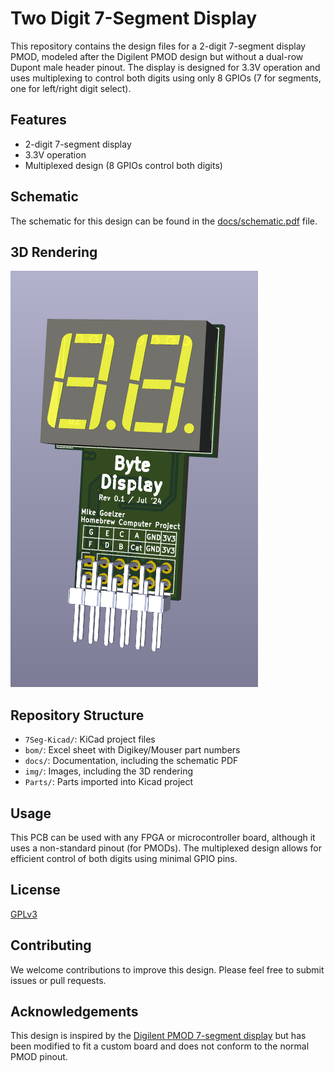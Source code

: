 # Two Digit 7-Segment Display

This repository contains the design files for a 2-digit 7-segment display PMOD, modeled after the Digilent PMOD design but without a dual-row Dupont male header pinout. The display is designed for 3.3V operation and uses multiplexing to control both digits using only 8 GPIOs (7 for segments, one for left/right digit select).

## Features

- 2-digit 7-segment display
- 3.3V operation
- Multiplexed design (8 GPIOs control both digits)

## Schematic

The schematic for this design can be found in the [docs/schematic.pdf](docs/schematic.pdf) file.

## 3D Rendering

![3D Rendering of the 7-Segment Display printed circuit board](img/7seg.png)

## Repository Structure

- `7Seg-Kicad/`: KiCad project files
- `bom/`: Excel sheet with Digikey/Mouser part numbers
- `docs/`: Documentation, including the schematic PDF
- `img/`: Images, including the 3D rendering
- `Parts/`: Parts imported into Kicad project

## Usage

This PCB can be used with any FPGA or microcontroller board, although it uses a non-standard pinout (for PMODs). The multiplexed design allows for efficient control of both digits using minimal GPIO pins.

## License

[GPLv3](https://www.gnu.org/licenses/gpl-3.0.en.html)

## Contributing

We welcome contributions to improve this design. Please feel free to submit issues or pull requests.

## Acknowledgements

This design is inspired by the [Digilent PMOD 7-segment display](https://digilent.com/shop/pmod-ssd-seven-segment-display/) but has been modified to fit a custom board and does not conform to the normal PMOD pinout.
